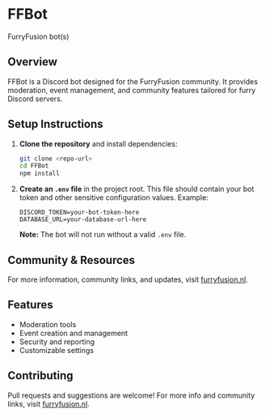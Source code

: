 # FFBot
FurryFusion bot(s)

## Overview
FFBot is a Discord bot designed for the FurryFusion community. It provides moderation, event management, and community features tailored for furry Discord servers.

## Setup Instructions
1. **Clone the repository** and install dependencies:
   ```sh
   git clone <repo-url>
   cd FFBot
   npm install
   ```
2. **Create an `.env` file** in the project root. This file should contain your bot token and other sensitive configuration values. Example:
   ```env
   DISCORD_TOKEN=your-bot-token-here
   DATABASE_URL=your-database-url-here
   ```
   **Note:** The bot will not run without a valid `.env` file.

## Community & Resources
For more information, community links, and updates, visit [furryfusion.nl](https://furryfusion.nl).

## Features
- Moderation tools
- Event creation and management
- Security and reporting
- Customizable settings

## Contributing
Pull requests and suggestions are welcome! For more info and community links, visit [furryfusion.nl](https://furryfusion.nl).
